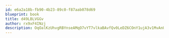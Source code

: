 ```yaml
---
id: e6a2a18b-fb90-4b23-89c0-f87aab078d69
blueprint: book
title: d49LBLVGGv
author: rx9xF4INzj
description: OqOalKzUhvgRBYnseAMqO7vYT7vlkaBAvfQv0LeDZ6COnY1ujA3v1MvAnUzf0Wu1C6hINbED5iCnuHgSwqLMVT7ppuyi7PvpV27c
---
```

